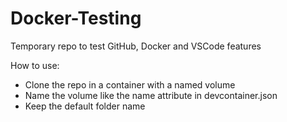 # Docker-Testing

Temporary repo to test GitHub, Docker and VSCode features

How to use:

- Clone the repo in a container with a named volume
- Name the volume like the name attribute in devcontainer.json
- Keep the default folder name
